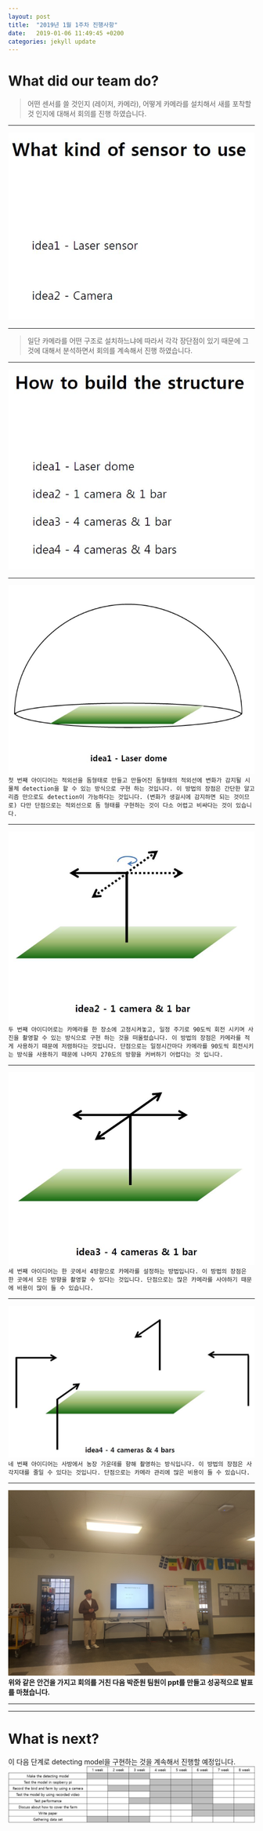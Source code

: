 ```yaml
---
layout: post
title:  "2019년 1월 1주차 진행사항"
date:   2019-01-06 11:49:45 +0200
categories: jekyll update
---
```

# What did our team do?


> 어떤 센서를 쓸 것인지 (레이저, 카메라), 어떻게 카메라를 설치해서 새를 포착할 것 인지에 대해서 회의를 진행 하였습니다.




* * *


![sensortouse](/_posts/_week1/What_kind_of_sensor_to_use.JPG)
- - -


> 일단 카메라를 어떤 구조로 설치하느냐에 따라서 각각 장단점이 있기 때문에 그것에 대해서 분석하면서 회의를 계속해서 진행 하였습니다.

- - -
![howtobuild](/_posts/_week1/How_to_build_the_structure.JPG)




_ _ _




![idea1](/_posts/_week1/idea1.JPG)
`첫 번째 아이디어는 적외선을 돔형태로 만들고 만들어진 돔형태의 적외선에 변화가 감지될 시 물체 detection을 할 수 있는 방식으로 구현 하는 것입니다.
이 방법의 장점은 간단한 알고리즘 만으로도 detection이 가능하다는 것입니다. (변화가 생길시에 감지하면 되는 것이므로) 다만 단점으로는 적외선으로 돔 형태를 구현하는 것이 다소 어렵고 비싸다는 것이 있습니다.`
- - -



![idea2](/_posts/_week1/idea2.JPG)
`두 번째 아이디어로는 카메라를 한 장소에 고정시켜놓고, 일정 주기로 90도씩 회전 시키며 사진을 촬영할 수 있는 방식으로 구현 하는 것을 떠올렸습니다.
이 방법의 장점은 카메라를 적게 사용하기 때문에 저렴하다는 것입니다. 단점으로는 일정시간마다 카메라를 90도씩 회전시키는 방식을 사용하기 때문에 나머지 270도의 방향을 커버하기 어렵다는 것 입니다.`
- - -



![idea3](/_posts/_week1/idea3.JPG)
`세 번째 아이디어는 한 곳에서 4방향으로 카메라를 설정하는 방법입니다. 이 방법의 장점은 한 곳에서 모든 방향을 촬영할 수 있다는 것입니다. 단점으로는 많은 카메라를 사야하기 때문에 비용이 많이 들 수 있습니다.`
- - -



![idea4](/_posts/_week1/idea4.JPG)
`네 번째 아이디어는 사방에서 농장 가운데를 향해 촬영하는 방식입니다. 이 방법의 장점은 사각지대를 줄일 수 있다는 것입니다.
단점으로는 카메라 관리에 많은 비용이 들 수 있습니다.`
- - -



![presentation](/_posts/_week1/presentation.JPG)
**위와 같은 안건을 가지고 회의를 거친 다음 박준원 팀원이 ppt를 만들고 성공적으로 발표를 마쳤습니다.**
- - -


- - -
# What is next?
이 다음 단계로 detecting model을 구현하는 것을 계속해서 진행할 예정입니다.
![projectplan](/_posts/_week1/project_plan.JPG)
